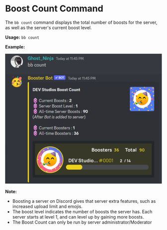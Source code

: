 # Boost Count Command

The `bb count` command displays the total number of boosts for the server, as well as the server's current boost level.

**Usage:** `bb count`

**Example:**

![Count Message Screenshot](../../images/examples/count.png)

**Note:** 
- Boosting a server on Discord gives that server extra features, such as increased upload limit and emojis.
- The boost level indicates the number of boosts the server has. Each server starts at level 1, and can level up by gaining more boosts. 
- The Boost Count can only be run by server administrator/Moderator

